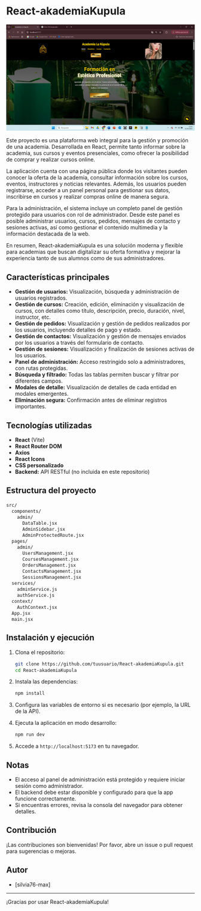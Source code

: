 # React-akademiaKupula

![Vista Home de Akademia Kupula](src/assets/images/Kupulahome.png)

Este proyecto es una plataforma web integral para la gestión y promoción de una academia. Desarrollada en React, permite tanto informar sobre la academia, sus cursos y eventos presenciales, como ofrecer la posibilidad de comprar y realizar cursos online. 

La aplicación cuenta con una página pública donde los visitantes pueden conocer la oferta de la academia, consultar información sobre los cursos, eventos, instructores y noticias relevantes. Además, los usuarios pueden registrarse, acceder a un panel personal para gestionar sus datos, inscribirse en cursos y realizar compras online de manera segura.

Para la administración, el sistema incluye un completo panel de gestión protegido para usuarios con rol de administrador. Desde este panel es posible administrar usuarios, cursos, pedidos, mensajes de contacto y sesiones activas, así como gestionar el contenido multimedia y la información destacada de la web.

En resumen, React-akademiaKupula es una solución moderna y flexible para academias que buscan digitalizar su oferta formativa y mejorar la experiencia tanto de sus alumnos como de sus administradores.

## Características principales

- **Gestión de usuarios:** Visualización, búsqueda y administración de usuarios registrados.
- **Gestión de cursos:** Creación, edición, eliminación y visualización de cursos, con detalles como título, descripción, precio, duración, nivel, instructor, etc.
- **Gestión de pedidos:** Visualización y gestión de pedidos realizados por los usuarios, incluyendo detalles de pago y estado.
- **Gestión de contactos:** Visualización y gestión de mensajes enviados por los usuarios a través del formulario de contacto.
- **Gestión de sesiones:** Visualización y finalización de sesiones activas de los usuarios.
- **Panel de administración:** Acceso restringido solo a administradores, con rutas protegidas.
- **Búsqueda y filtrado:** Todas las tablas permiten buscar y filtrar por diferentes campos.
- **Modales de detalle:** Visualización de detalles de cada entidad en modales emergentes.
- **Eliminación segura:** Confirmación antes de eliminar registros importantes.

## Tecnologías utilizadas

- **React** (Vite)
- **React Router DOM**
- **Axios**
- **React Icons**
- **CSS personalizado**
- **Backend:** API RESTful (no incluida en este repositorio)

## Estructura del proyecto

```
src/
  components/
    admin/
      DataTable.jsx
      AdminSidebar.jsx
      AdminProtectedRoute.jsx
  pages/
    admin/
      UsersManagement.jsx
      CoursesManagement.jsx
      OrdersManagement.jsx
      ContactsManagement.jsx
      SessionsManagement.jsx
  services/
    adminService.js
    authService.js
  context/
    AuthContext.jsx
  App.jsx
  main.jsx
```

## Instalación y ejecución

1. Clona el repositorio:
   ```bash
   git clone https://github.com/tuusuario/React-akademiaKupula.git
   cd React-akademiaKupula
   ```

2. Instala las dependencias:
   ```bash
   npm install
   ```

3. Configura las variables de entorno si es necesario (por ejemplo, la URL de la API).

4. Ejecuta la aplicación en modo desarrollo:
   ```bash
   npm run dev
   ```

5. Accede a `http://localhost:5173` en tu navegador.

## Notas

- El acceso al panel de administración está protegido y requiere iniciar sesión como administrador.
- El backend debe estar disponible y configurado para que la app funcione correctamente.
- Si encuentras errores, revisa la consola del navegador para obtener detalles.

## Contribución

¡Las contribuciones son bienvenidas! Por favor, abre un issue o pull request para sugerencias o mejoras.

## Autor

- [silvia76-max]

---

¡Gracias por usar React-akademiaKupula!

